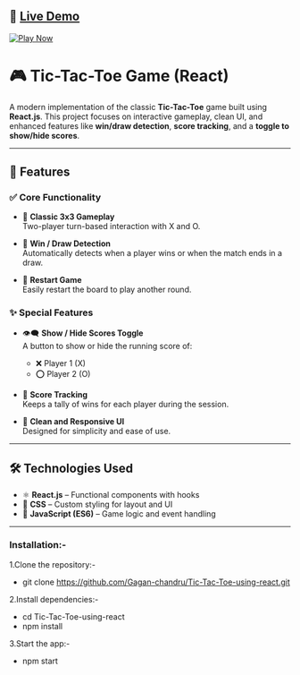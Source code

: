 ## 🔗 [Live Demo](https://tic-tac-toe-react-gagan.netlify.app)

<p>
  <a href="https://tic-tac-toe-react-gagan.netlify.app" target="_blank">
    <img src="https://img.shields.io/badge/🎮%20Click%20Here%20to%20Play-blueviolet?style=for-the-badge&logo=github&logoColor=white" alt="Play Now">
  </a>
</p>

# 🎮 Tic-Tac-Toe Game (React)

A modern implementation of the classic **Tic-Tac-Toe** game built using **React.js**. This project focuses on interactive gameplay, clean UI, and enhanced features like **win/draw detection**, **score tracking**, and a **toggle to show/hide scores**.

---

## 🚀 Features

### ✅ Core Functionality

- 🧩 **Classic 3x3 Gameplay**  
  Two-player turn-based interaction with X and O.

- 🧠 **Win / Draw Detection**  
  Automatically detects when a player wins or when the match ends in a draw.

- 🔄 **Restart Game**  
  Easily restart the board to play another round.

### ✨ Special Features

- 👁️‍🗨️ **Show / Hide Scores Toggle**  
  A button to show or hide the running score of:
  - ❌ Player 1 (X)
  - ⭕ Player 2 (O)

- 🧮 **Score Tracking**  
  Keeps a tally of wins for each player during the session.

- 💅 **Clean and Responsive UI**  
  Designed for simplicity and ease of use. 

---

## 🛠️ Technologies Used

- ⚛️ **React.js** – Functional components with hooks  
- 🎨 **CSS** – Custom styling for layout and UI  
- 🧠 **JavaScript (ES6)** – Game logic and event handling

---

### Installation:-

1.Clone the repository:-
- git clone https://github.com/Gagan-chandru/Tic-Tac-Toe-using-react.git

2.Install dependencies:-
- cd Tic-Tac-Toe-using-react
- npm install

3.Start the app:-
- npm start


